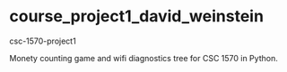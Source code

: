 # course_project1_david_weinstein
 csc-1570-project1

Monety counting game and wifi diagnostics tree for CSC 1570 in Python.
